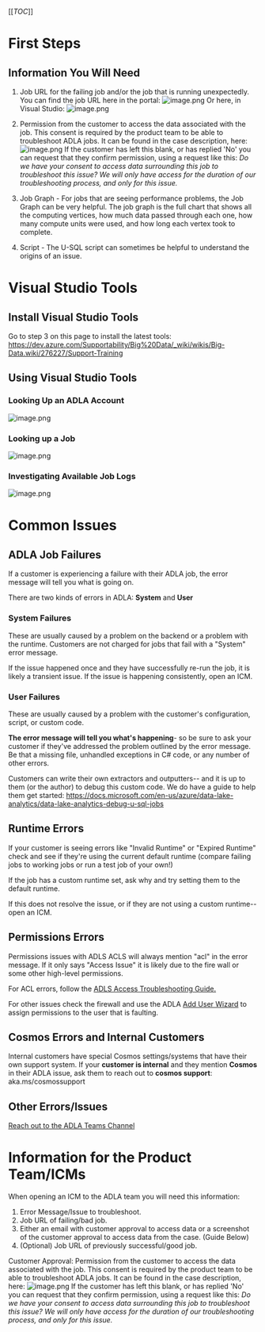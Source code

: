 [[_TOC_]]

# First Steps

## Information You Will Need
1. Job URL for the failing job and/or the job that is running unexpectedly. You can find the job URL here in the portal:
![image.png](/.attachments/image-0b1b5fb5-ab2c-4c6c-9c75-7531fd6f96a4.png)
Or here, in Visual Studio:
![image.png](/.attachments/image-37fa1e9f-f083-4722-a9a8-3581ab872ee9.png)

2. Permission from the customer to access the data associated with the job. This consent is required by the product team to be able to troubleshoot ADLA jobs. It can be found in the case description, here:
![image.png](/.attachments/image-b72b7778-c850-41ad-850b-95c3f5fd7e8f.png)
If the customer has left this blank, or has replied 'No' you can request that they confirm permission, using a request like this:
_Do we have your consent to access data surrounding this job to troubleshoot this issue? We will only have access for the duration of our troubleshooting process, and only for this issue._

3. Job Graph - For jobs that are seeing performance problems, the Job Graph can be very helpful. The job graph is the full chart that shows all the computing vertices, how much data passed through each one, how many compute units were used, and how long each vertex took to complete.

4. Script - The U-SQL script can sometimes be helpful to understand the origins of an issue.

# Visual Studio Tools

## Install Visual Studio Tools

Go to step 3 on this page to install the latest tools: https://dev.azure.com/Supportability/Big%20Data/_wiki/wikis/Big-Data.wiki/276227/Support-Training

## Using Visual Studio Tools

### Looking Up an ADLA Account
![image.png](/.attachments/image-5c28d0b8-78d6-443a-b418-8d8fda0f1543.png)
### Looking up a Job
![image.png](/.attachments/image-14c0d335-7cca-4cf2-a4de-feb885a5318b.png)

### Investigating Available Job Logs
![image.png](/.attachments/image-9e9ccc2c-4418-4943-89ee-38eab5d59d77.png)


# Common Issues

## ADLA Job Failures
If a customer is experiencing a failure with their ADLA job, the error message will tell you what is going on.

There are two kinds of errors in ADLA: **System** and **User**

### System Failures
These are usually caused by a problem on the backend or a problem with the runtime.
Customers are not charged for jobs that fail with a "System"  error message.

If the issue happened once and they have successfully re-run the job, it is likely a transient issue.
If the issue is happening consistently, open an ICM.

### User Failures
These are usually caused by a problem with the customer's configuration, script, or custom code.

**The error message will tell you what's happening**- so be sure to ask your customer if they've addressed the problem outlined by the error message. Be that a missing file, unhandled exceptions in C# code, or any number of other errors.

Customers can write their own extractors and outputters-- and it is up to them (or the author) to debug this custom code.
We do have a guide to help them get started: https://docs.microsoft.com/en-us/azure/data-lake-analytics/data-lake-analytics-debug-u-sql-jobs

## Runtime Errors
If your customer is seeing errors like "Invalid Runtime" or "Expired Runtime" check and see if they're using the current default runtime (compare failing jobs to working jobs or run a test job of your own!)

If the job has a custom runtime set, ask why and try setting them to the default runtime.

If this does not resolve the issue, or if they are not using a custom runtime-- open an ICM.

## Permissions Errors

Permissions issues with ADLS ACLS will always mention "acl" in the error message. If it only says "Access Issue" it is likely due to the fire wall or some other high-level permissions.

For ACL errors, follow the [ADLS Access Troubleshooting Guide.](https://dev.azure.com/Supportability/Big%20Data/_wiki/wikis/Big-Data.wiki/280901/Troubleshooting-Access)

For other issues check the firewall and use the ADLA [Add User Wizard](https://docs.microsoft.com/en-us/azure/data-lake-analytics/data-lake-analytics-add-users) to assign permissions to the user that is faulting.

## Cosmos Errors and Internal Customers

Internal customers have special Cosmos settings/systems that have their own support system.
If your **customer is internal** and they mention **Cosmos** in their ADLA issue, ask them to reach out to **cosmos support**: aka.ms/cosmossupport

## Other Errors/Issues
[Reach out to the ADLA Teams Channel](https://teams.microsoft.com/l/team/19%3ac593d664843c4d8d9a68eadb80d45d7b%40thread.skype/conversations?groupId=f105a548-2134-4fdb-baff-8d038cd9c2ec&tenantId=72f988bf-86f1-41af-91ab-2d7cd011db47)

# Information for the Product Team/ICMs

When opening an ICM to the ADLA team you will need this information:
1. Error Message/Issue to troubleshoot.
2. Job URL of failing/bad job.
4. Either an email with customer approval to access data or a screenshot of the customer approval to access data from the case. (Guide Below)
3. (Optional) Job URL of previously successful/good job.


Customer Approval:
Permission from the customer to access the data associated with the job. This consent is required by the product team to be able to troubleshoot ADLA jobs. It can be found in the case description, here:
![image.png](/.attachments/image-b72b7778-c850-41ad-850b-95c3f5fd7e8f.png)
If the customer has left this blank, or has replied 'No' you can request that they confirm permission, using a request like this:
_Do we have your consent to access data surrounding this job to troubleshoot this issue? We will only have access for the duration of our troubleshooting process, and only for this issue._
